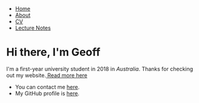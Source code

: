 <html>
	<head>
		<title>Geoff</title>
	</head>
	<body>
		<nav>
    		<ul>
        		<li><a href="/">Home</a></li>
	        	<li><a href="/about">About</a></li>
        		<li><a href="/cv">CV</a></li>
        		<li><a href="/lecture notes">Lecture Notes</a></li>
    		</ul>
		</nav>
		<div class="container">
    		<div class="blurb">
        		<h1>Hi there, I'm Geoff</h1>
			<p>I'm a first-year university student in 2018 in <em>Australia</em>. Thanks for checking out my website.<a href="/about"> Read more here</a></p>
    		</div><!-- /.blurb -->
		</div><!-- /.container -->
		<footer>
    		<ul>
        		<li>You can contact me <a href="mailto:gjys2000@gmail.com">here</a>.</li>
        		<li>My GitHub profile is <a href="https://github.com/gjys2000">here</a>.</li>
			</ul>
		</footer>
	</body>
</html>
